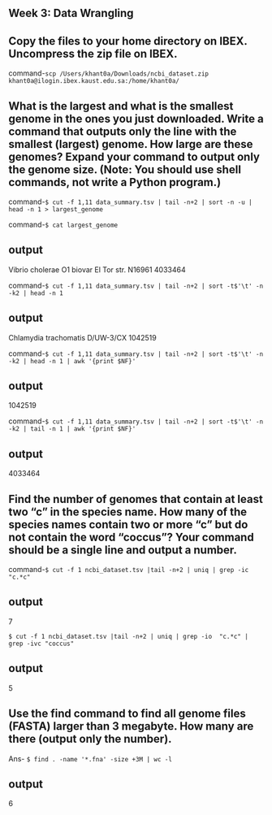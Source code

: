 ## Week 3: Data Wrangling

## Copy the files to your home directory on IBEX. Uncompress the zip file on IBEX.
command-```scp /Users/khant0a/Downloads/ncbi_dataset.zip khant0a@ilogin.ibex.kaust.edu.sa:/home/khant0a/```

## What is the largest and what is the smallest genome in the ones you just downloaded. Write a command that outputs only the line with the smallest (largest) genome. How large are these genomes? Expand your command to output only the genome size. (Note: You should use shell commands, not write a Python program.)
command-```$ cut -f 1,11 data_summary.tsv | tail -n+2 | sort -n -u | head -n 1 > largest_genome```

command-```$ cat largest_genome```
## output 
Vibrio cholerae O1 biovar El Tor str. N16961	4033464

command-```$ cut -f 1,11 data_summary.tsv | tail -n+2 | sort -t$'\t' -n -k2 | head -n 1```
## output 
Chlamydia trachomatis D/UW-3/CX	1042519

command-```$ cut -f 1,11 data_summary.tsv | tail -n+2 | sort -t$'\t' -n -k2 | head -n 1 | awk '{print $NF}'```
## output 
1042519

command-```$ cut -f 1,11 data_summary.tsv | tail -n+2 | sort -t$'\t' -n -k2 | tail -n 1 | awk '{print $NF}'```
## output 
4033464

## Find the number of genomes that contain at least two “c” in the species name. How many of the species names contain two or more “c” but do not contain the word “coccus”? Your command should be a single line and output a number.

command-```$ cut -f 1 ncbi_dataset.tsv |tail -n+2 | uniq | grep -ic  "c.*c"```
## output 
7

```$ cut -f 1 ncbi_dataset.tsv |tail -n+2 | uniq | grep -io  "c.*c" | grep -ivc "coccus"```
## output
5

## Use the find command to find all genome files (FASTA) larger than 3 megabyte. How many are there (output only the number).
Ans- ```$ find . -name '*.fna' -size +3M | wc -l```
## output
6


